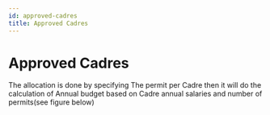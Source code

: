 ```yaml
---
id: approved-cadres
title: Approved Cadres
---
```


# Approved Cadres

The allocation is done by specifying  The permit per Cadre then it will do the calculation of Annual budget based on Cadre annual salaries and number of permits(see figure below)
